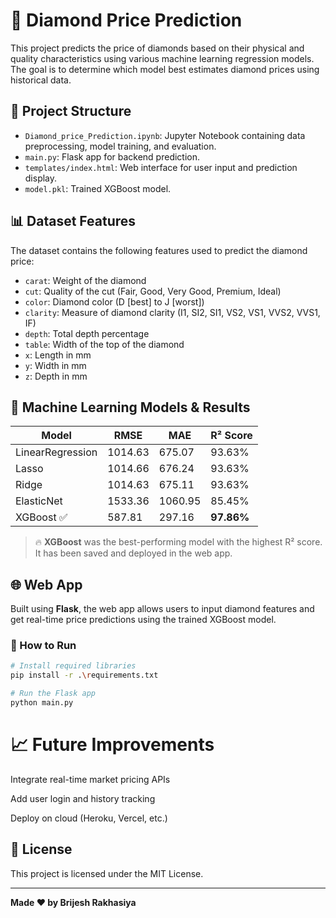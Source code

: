 # 💎 Diamond Price Prediction

This project predicts the price of diamonds based on their physical and quality characteristics using various machine learning regression models. The goal is to determine which model best estimates diamond prices using historical data.

## 📂 Project Structure

- `Diamond_price_Prediction.ipynb`: Jupyter Notebook containing data preprocessing, model training, and evaluation.
- `main.py`: Flask app for backend prediction.
- `templates/index.html`: Web interface for user input and prediction display.
- `model.pkl`: Trained XGBoost model.

## 📊 Dataset Features

The dataset contains the following features used to predict the diamond price:

- `carat`: Weight of the diamond
- `cut`: Quality of the cut (Fair, Good, Very Good, Premium, Ideal)
- `color`: Diamond color (D [best] to J [worst])
- `clarity`: Measure of diamond clarity (I1, SI2, SI1, VS2, VS1, VVS2, VVS1, IF)
- `depth`: Total depth percentage
- `table`: Width of the top of the diamond
- `x`: Length in mm
- `y`: Width in mm
- `z`: Depth in mm

## 🧪 Machine Learning Models & Results

| Model         | RMSE     | MAE     | R² Score    |
|---------------|----------|---------|-------------|
| LinearRegression | 1014.63 | 675.07  | 93.63%      |
| Lasso         | 1014.66 | 676.24  | 93.63%      |
| Ridge         | 1014.63 | 675.11  | 93.63%      |
| ElasticNet    | 1533.36 | 1060.95 | 85.45%      |
| XGBoost ✅     | 587.81  | 297.16  | **97.86%**  |

> 🔥 **XGBoost** was the best-performing model with the highest R² score. It has been saved and deployed in the web app.

## 🌐 Web App

Built using **Flask**, the web app allows users to input diamond features and get real-time price predictions using the trained XGBoost model.

### 🚀 How to Run

```bash
# Install required libraries
pip install -r .\requirements.txt

# Run the Flask app
python main.py
```

# 📈 Future Improvements
Integrate real-time market pricing APIs

Add user login and history tracking

Deploy on cloud (Heroku, Vercel, etc.)


## 📄 License

This project is licensed under the MIT License.

---
**Made ❤️ by Brijesh Rakhasiya**

